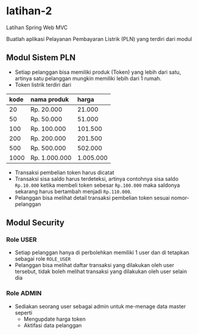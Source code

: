 # latihan-2

Latihan Spring Web MVC

Buatlah aplikasi Pelayanan Pembayaran Listrik (PLN) yang terdiri dari modul

## Modul Sistem PLN

- Setiap pelanggan bisa memiliki produk (Token) yang lebih dari satu, artinya satu pelanggan mungkin memiliki lebih dari 1 rumah.
- Token listrik terdiri dari 

| kode 	| nama produk   | harga    	|
| :--  	| :--		| :--      	|
| 20   	| Rp. 20.000	| 21.000   	|
| 50	| Rp. 50.000	| 51.000	|
| 100	| Rp. 100.000	| 101.500	|
| 200	| Rp. 200.000	| 201.500	|
| 500	| Rp. 500.000	| 502.000	|
| 1000	| Rp. 1.000.000	| 1.005.000	|

- Transaksi pembelian token harus dicatat
- Transaksi sisa saldo harus terdeteksi, artinya contohnya sisa saldo `Rp.10.000` ketika membeli token sebesar `Rp.100.000` maka saldonya sekarang harus bertambah menjadi `Rp.110.000`.
- Pelanggan bisa melihat detail transaksi pembelian token sesuai nomor-pelanggan

## Modul Security

### Role USER

- Setiap pelanggan hanya di perbolehkan memiliki 1 user dan di tetapkan sebagai role `ROLE_USER`
- Pelanggan bisa melihat daftar transaksi yang dilakukan oleh user tersebut, tidak boleh melihat transaksi yang dilakukan oleh user selain dia


### Role ADMIN

- Sediakan seorang user sebagai admin untuk me-menage data master seperti 
	- Mengupdate harga token
	- Aktifasi data pelanggan

